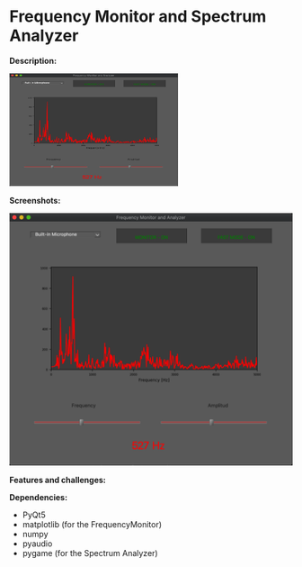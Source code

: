 # Frequency Monitor and Spectrum Analyzer

**Description:**

<img src="https://github.com/ferbcn/PyAudioSpectrum/blob/master/media/screenshot.png?raw=true" width="300" height="200">

**Screenshots:**

![screenshot](media/screenshot.png)

**Features and challenges:**

**Dependencies:**
- PyQt5
- matplotlib (for the FrequencyMonitor)
- numpy
- pyaudio 
- pygame (for the Spectrum Analyzer)

